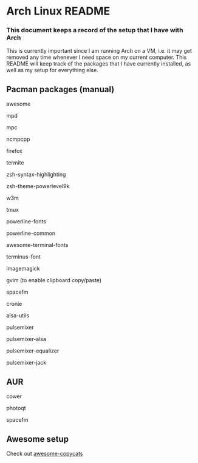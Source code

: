 # Arch Linux README
### This document keeps a record of the setup that I have with Arch

This is currently important since I am running Arch on a VM, i.e. it may
get removed any time whenever I need space on my current computer.
This README will keep track of the packages that I have currently installed,
as well as my setup for everything else.

## Pacman packages (manual)
awesome

mpd

mpc

ncmpcpp

firefox

termite

zsh-syntax-highlighting

zsh-theme-powerlevel9k

w3m

tmux

powerline-fonts

powerline-common

awesome-terminal-fonts

terminus-font

imagemagick

gvim (to enable clipboard copy/paste)

spacefm

cronie

alsa-utils

pulsemixer

pulsemixer-alsa

pulsemixer-equalizer

pulsemixer-jack

## AUR
cower

photoqt

spacefm

## Awesome setup
Check out [awesome-copycats](https://github.com/copycat-killer/awesome-copycats)
